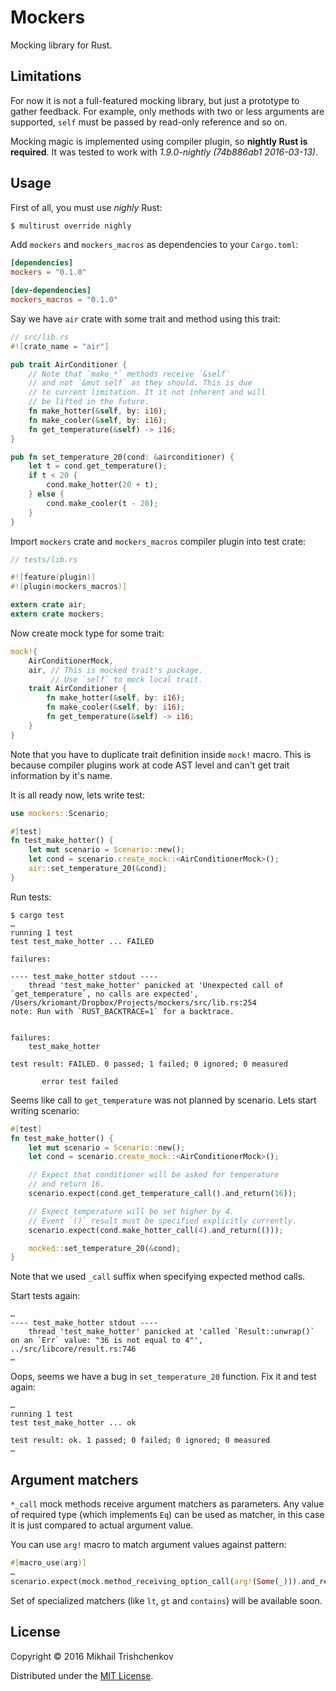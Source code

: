 # Mockers

Mocking library for Rust.

## Limitations

For now it is not a full-featured mocking library, but just
a prototype to gather feedback. For example, only methods with
two or less arguments are supported, `self` must be passed
by read-only reference and so on.

Mocking magic is implemented using compiler plugin, so **nightly Rust
is required**. It was tested to work with *1.9.0-nightly (74b886ab1 2016-03-13)*.

## Usage

First of all, you must use *nighly* Rust:

```sh
$ multirust override nighly
```

Add `mockers` and `mockers_macros` as dependencies to your `Cargo.toml`:

```toml
[dependencies]
mockers = "0.1.0"

[dev-dependencies]
mockers_macros = "0.1.0"
```

Say we have `air` crate with some trait and method using this trait:

```rust
// src/lib.rs
#![crate_name = "air"]

pub trait AirConditioner {
    // Note that `make_*` methods receive `&self`
    // and not `&mut self` as they should. This is due
    // to current limitation. It it not inherent and will
    // be lifted in the future.
    fn make_hotter(&self, by: i16);
    fn make_cooler(&self, by: i16);
    fn get_temperature(&self) -> i16;
}

pub fn set_temperature_20(cond: &airconditioner) {
    let t = cond.get_temperature();
    if t < 20 {
        cond.make_hotter(20 + t);
    } else {
        cond.make_cooler(t - 20);
    }
}
```

Import `mockers` crate and `mockers_macros` compiler plugin into test crate:

```rust
// tests/lib.rs

#![feature(plugin)]
#![plugin(mockers_macros)]

extern crate air;
extern crate mockers;
```

Now create mock type for some trait:

```rust
mock!{
    AirConditionerMock,
    air, // This is mocked trait's package.
         // Use `self` to mock local trait.
    trait AirConditioner {
        fn make_hotter(&self, by: i16);
        fn make_cooler(&self, by: i16);
        fn get_temperature(&self) -> i16;
    }
}
```

Note that you have to duplicate trait definition inside `mock!`
macro. This is because compiler plugins work at code AST level
and can't get trait information by it's name.

It is all ready now, lets write test:

```rust
use mockers::Scenario;

#[test]
fn test_make_hotter() {
    let mut scenario = Scenario::new();
    let cond = scenario.create_mock::<AirConditionerMock>();
    air::set_temperature_20(&cond);
}
```

Run tests:

```
$ cargo test
…
running 1 test
test test_make_hotter ... FAILED

failures:

---- test_make_hotter stdout ----
	thread 'test_make_hotter' panicked at 'Unexpected call of `get_temperature`, no calls are expected', /Users/kriomant/Dropbox/Projects/mockers/src/lib.rs:254
note: Run with `RUST_BACKTRACE=1` for a backtrace.


failures:
    test_make_hotter

test result: FAILED. 0 passed; 1 failed; 0 ignored; 0 measured

       error test failed
```

Seems like call to `get_temperature` was not planned by scenario.
Lets start writing scenario:

```rust
#[test]
fn test_make_hotter() {
    let mut scenario = Scenario::new();
    let cond = scenario.create_mock::<AirConditionerMock>();

    // Expect that conditioner will be asked for temperature
    // and return 16.
    scenario.expect(cond.get_temperature_call().and_return(16));

    // Expect temperature will be set higher by 4.
    // Event `()` result must be specified explicitly currently.
    scenario.expect(cond.make_hotter_call(4).and_return(()));

    mocked::set_temperature_20(&cond);
}
```

Note that we used `_call` suffix when specifying expected method calls.

Start tests again:

```
…
---- test_make_hotter stdout ----
	thread 'test_make_hotter' panicked at 'called `Result::unwrap()` on an `Err` value: "36 is not equal to 4"', ../src/libcore/result.rs:746
…
```

Oops, seems we have a bug in `set_temperature_20` function. Fix it and test again:

```
…
running 1 test
test test_make_hotter ... ok

test result: ok. 1 passed; 0 failed; 0 ignored; 0 measured
…
```

## Argument matchers

`*_call` mock methods receive argument matchers as parameters. Any value
of required type (which implements `Eq`) can be used as matcher,
in this case it is just compared to actual argument value.

You can use `arg!` macro to match argument values against pattern:

```rust
#[macro_use(arg)]
…
scenario.expect(mock.method_receiving_option_call(arg!(Some(_))).and_return(()));
```

Set of specialized matchers (like `lt`, `gt` and `contains`) will be available soon.

## License

Copyright © 2016 Mikhail Trishchenkov

Distributed under the [MIT License](LICENSE).
